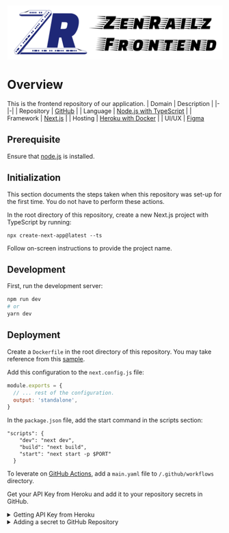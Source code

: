 ![ZenRailz Frontend Logo](images/logo.svg)

# Overview

This is the frontend repository of our application.
| Domain | Description |
|-|-|
| Repository | [GitHub](https://github.com/Zen-Railz/Frontend) |
| Language | [Node.js with TypeScript](https://nodejs.dev/en/learn/nodejs-with-typescript) |
| Framework | [Next.js](https://nextjs.org/) |
| Hosting | [Heroku with Docker](https://devcenter.heroku.com/articles/container-registry-and-runtime) |
| UI/UX | [Figma](https://www.figma.com/)

## Prerequisite

Ensure that [node.js](https://nodejs.org/en/) is installed.

## Initialization

This section documents the steps taken when this repository was set-up for the first time. You do not have to perform these actions.

In the root directory of this repository, create a new Next.js project with TypeScript by running:
```
npx create-next-app@latest --ts
```
Follow on-screen instructions to provide the project name.

## Development

First, run the development server:

```bash
npm run dev
# or
yarn dev
```

## Deployment

Create a `Dockerfile` in the root directory of this repository. You may take reference from this [sample](https://github.com/vercel/next.js/blob/canary/examples/with-docker/Dockerfile).

Add this configuration to the `next.config.js` file:
```javascript
module.exports = {
  // ... rest of the configuration.
  output: 'standalone',
}
```

In the `package.json` file, add the start command in the scripts section:
```
"scripts": {
    "dev": "next dev",
    "build": "next build",
    "start": "next start -p $PORT"
  }
```

To leverate on [GitHub Actions](https://github.com/features/actions), add a `main.yaml` file to `/.github/workflows` directory.

Get your API Key from Heroku and add it to your repository secrets in GitHub.

<details>
    <summary>Getting API Key from Heroku</summary>
    <ol>
        <li>Login to <a href="https://www.heroku.com/">Heroku</a></li>
        <li>Navigate to Account settings</li>
        <li>Look for the API Key section and click on the reveal button</li>
    </ol>
</details>
<details>
    <summary>Adding a secret to GitHub Repository</summary>
    Refer to the section on <a href="https://docs.github.com/en/actions/security-guides/encrypted-secrets#creating-encrypted-secrets-for-a-repository">Creating encrypted secrets for a repository</a>.
</details>

